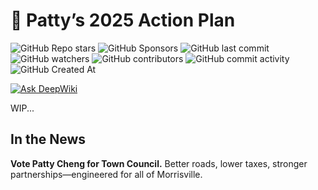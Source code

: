 # 👏 Patty’s 2025 Action Plan

![GitHub Repo stars](https://img.shields.io/github/stars/Patty-4-Morrisville/Patty-4-Morrisville) ![GitHub Sponsors](https://img.shields.io/github/sponsors/Patty-4-Morrisville) ![GitHub last commit](https://img.shields.io/github/last-commit/Patty-4-Morrisville/Patty-4-Morrisville) ![GitHub watchers](https://img.shields.io/github/watchers/Patty-4-Morrisville/Patty-4-Morrisville) ![GitHub contributors](https://img.shields.io/github/contributors-anon/Patty-4-Morrisville/Patty-4-Morrisville) ![GitHub commit activity](https://img.shields.io/github/commit-activity/t/Patty-4-Morrisville/Patty-4-Morrisville) ![GitHub Created At](https://img.shields.io/github/created-at/Patty-4-Morrisville/Patty-4-Morrisville)

[![Ask DeepWiki](https://deepwiki.com/badge.svg)](https://deepwiki.com/Patty-4-Morrisville/Patty-4-Morrisville)

WIP...

## In the News

**Vote Patty Cheng for Town Council.**
Better roads, lower taxes, stronger partnerships—engineered for all of Morrisville.
